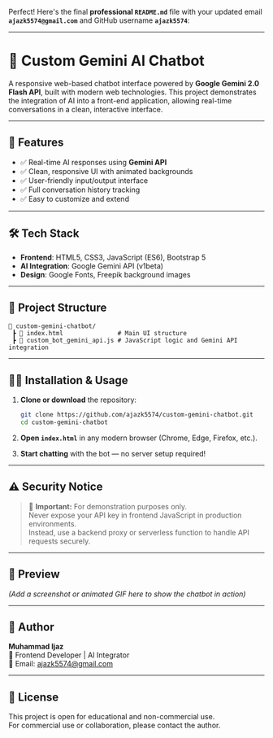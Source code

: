 Perfect! Here's the final **professional `README.md`** file with your updated email **`ajazk5574@gmail.com`** and GitHub username **`ajazk5574`**:

---

# 🤖 Custom Gemini AI Chatbot

A responsive web-based chatbot interface powered by **Google Gemini 2.0 Flash API**, built with modern web technologies. This project demonstrates the integration of AI into a front-end application, allowing real-time conversations in a clean, interactive interface.

---

## 🚀 Features

- ✅ Real-time AI responses using **Gemini API**  
- ✅ Clean, responsive UI with animated backgrounds  
- ✅ User-friendly input/output interface  
- ✅ Full conversation history tracking  
- ✅ Easy to customize and extend  

---

## 🛠️ Tech Stack

- **Frontend**: HTML5, CSS3, JavaScript (ES6), Bootstrap 5  
- **AI Integration**: Google Gemini API (v1beta)  
- **Design**: Google Fonts, Freepik background images  

---

## 📂 Project Structure

```
📁 custom-gemini-chatbot/
 ┣ 📄 index.html               # Main UI structure
 ┣ 📄 custom_bot_gemini_api.js # JavaScript logic and Gemini API integration
```

---

## 🧑‍💻 Installation & Usage

1. **Clone or download** the repository:

   ```bash
   git clone https://github.com/ajazk5574/custom-gemini-chatbot.git
   cd custom-gemini-chatbot
   ```

2. **Open `index.html`** in any modern browser (Chrome, Edge, Firefox, etc.).

3. **Start chatting** with the bot — no server setup required!

---

## ⚠️ Security Notice

> 🔐 **Important:** For demonstration purposes only.  
> Never expose your API key in frontend JavaScript in production environments.  
> Instead, use a backend proxy or serverless function to handle API requests securely.

---

## 📸 Preview

*(Add a screenshot or animated GIF here to show the chatbot in action)*

---

## 🙋 Author

**Muhammad Ijaz**  
💼 Frontend Developer | AI Integrator  
📧 Email: [ajazk5574@gmail.com](mailto:ajazk5574@gmail.com)  

---

## 📄 License

This project is open for educational and non-commercial use.  
For commercial use or collaboration, please contact the author.
